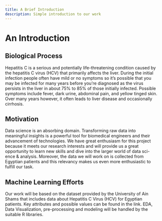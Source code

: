 ```yaml
---
title: A Brief Introduction
description: Simple introduction to our work
---
```


# An Introduction

## Biological Process

Hepatitis C is a serious and potentially life-threatening
condition caused by the hepatitis C virus (HCV) that primarily affects the liver. During the initial infection people
often have mild or no symptoms so it’s possible that you
may be infected for many years before you’re diagnosed as
the virus persists in the liver in about 75% to 85% of those
initially infected. Possible symptoms include fever, dark
urine, abdominal pain, and yellow tinged skin. Over many
years however, it often leads to liver disease and occasionally cirrhosis.


## Motivation

Data science is an absorbing domain. Transforming raw
data into meaningful insights is a powerful tool for biomedical engineers and their advancement of technologies. We
have great enthusiasm for this project because it meets our
research interests and will provide us a great opportunity to
learn new skills and dive into the larger world of data sci-
ence & analysis. Moreover, the data we will work on is
collected from Egyptian patients and this relevancy makes
us even more enthusiastic to fulfill our task.

## Machine Learning Efforts

Our work will be based on the dataset provided by the
University of Ain Shams that includes data about Hepatitis
C Virus (HCV) for Egyptian patients. Key attributes and
possible values can be found in the link. EDA, Data Visualization, pre-processing and modeling will be handled by
the suitable R libraries.
